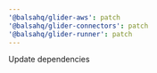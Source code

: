 ```yaml
---
'@balsahq/glider-aws': patch
'@balsahq/glider-connectors': patch
'@balsahq/glider-runner': patch
---
```


Update dependencies
